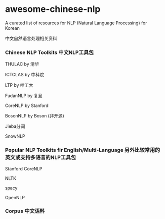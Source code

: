 # awesome-chinese-nlp
A curated list of resources for NLP (Natural Language Processing) for Korean 

中文自然语言处理相关资料

### Chinese NLP Toolkits 中文NLP工具包

THULAC by 清华

ICTCLAS by 中科院

LTP by 哈工大

FudanNLP by 复旦

CoreNLP by Stanford

BosonNLP by Boson (非开源)

Jieba分词

SnowNLP


### Popular NLP Toolkits fir English/Multi-Language 另外比较常用的英文或支持多语言的NLP工具包

Stanford CoreNLP

NLTK

spacy

OpenNLP


### Corpus 中文语料

